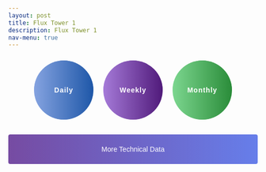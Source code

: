 ```yaml
---
layout: post
title: Flux Tower 1
description: Flux Tower 1
nav-menu: true
---
```


<style>
/* General resets for buttons and icons */
button, a, iframe {
    border: none;
    outline: none;
    box-shadow: none;
}

/* Styling for the Toggle Technical Data button */
.collapsible {
    background-image: linear-gradient(to right, #764BA2, #667EEA);
    cursor: pointer;
    padding: 10px 15px;
    border-radius: 4px;
    text-align: center;
    text-transform: none;
    display: block;
    margin: auto;
    margin-bottom: 20px;  
    width: 100%;
    line-height: 40px;
    color: white;
}

/* Styles for container */
.container {
    visibility: hidden;
    height: 0;
    overflow: hidden;  
}

.centered-text {
    text-align: center;
}

/* Styling for the View in full View button */
.full-view-button {
    display: block;
    margin: 20px auto; 
    background-image: linear-gradient(to right, #121821, #222e40);
    color: white;
    cursor: pointer;
    padding: 10px 15px;
    border-radius: 4px;
    text-align: center;
    font-size: 1em; 
    text-decoration: none; 
    font-weight: bold; 
}
/* Pseudo-element for icon background */
.icon::before {
    content: "";
    position: absolute;
    top: 0;
    left: 0;
    right: 0;
    bottom: 0;
    border-radius: 50%; /* inherit the rounded shape */
    z-index: -1; /* sit behind the text/content */
    background: inherit; /* inherit the gradient of the parent */
    transition: filter 0.2s;
}

    .icon.selected {
    color: white;
    filter: brightness(60%); /* darken the color */
}

.collapsible.selected {
    filter: brightness(60%); /* darken the color */
}
    
/* Styling for the icons */
.icon::before {
    content: "";
    position: absolute;
    top: 0;
    left: 0;
    right: 0;
    bottom: 0;
    border-radius: 50%; /* inherit the rounded shape */
    z-index: -1; /* sit behind the text/content */
    background: inherit; /* inherit the gradient of the parent */
    transition: filter 0.2s;
}


/* Styling for the icons */
.icon {
    position: relative;
    color: white;
    text-transform: none;  
    cursor: pointer;
    padding: 10px; 
    width: 120px;   
    height: 120px;  
    border-radius: 50%; 
    overflow: hidden; 
    white-space: nowrap; 
    text-overflow: ellipsis; 
    text-align: center;
    display: flex;
    align-items: center;
    justify-content: center;
    margin: 10px;
    background-size: 100%;
    letter-spacing: 1px; 
    font-size: 1em; 
    font-weight: bold;
    background-color: transparent; 
    transition: filter 0.2s;
}


.icon-daily { 
    background: linear-gradient(to right, #85a3e0, #1e57a8); 
}

.icon-weekly { 
    background: linear-gradient(to right, #a57ad8, #501a7a); 
}

.icon-monthly { 
    background: linear-gradient(to right, #7cd68f, #2a8c39); 
}

.icon-container {
    display: flex;
    justify-content: center;
    margin-bottom: 20px;
}

    /* Space after the note */
iframe + i {
    display: block; /* ensure the element takes up its full width */
    margin-bottom: 20px; /* space below the note */
}

/* Ensuring text size consistency */
.icon, .collapsible {
    font-size: 1em;
}
    
.table-container {
    display: none;
}

.grid-container, .toggle-icons, .content {
    margin-bottom: 40px;
}

    
</style>

<!-- Icons/buttons -->
<div class="icon-container">
    <button class="icon icon-daily" onclick="showTable('daily')">Daily</button>
    <button class="icon icon-weekly" onclick="showTable('weekly')">Weekly</button>
    <button class="icon icon-monthly" onclick="showTable('monthly')">Monthly</button>
</div>


<!-- Tables (they're iframes in your case) -->
<div id="daily-table" class="table-container" style="display: none;"> <!-- Set initial state to 'none' -->
    <iframe width="100%" height="400" frameborder="0" scrolling="no" src="longterm_plots/datatable_daily_fluxtower1.html"></iframe>
     <i>*Precipitation (sum, inches); Temperature (average °F); Soil Water Content (soil_water_Avg.1.; averaged volumetric water fraction (m^3/m^3))</i>
    <div style="margin-bottom:20px;"></div>
</div>
<div id="weekly-table" class="table-container" style="display: none;"> <!-- Set initial state to 'none' -->
    <iframe width="100%" height="400" frameborder="0" scrolling="no" src="longterm_plots/datatable_weekly_fluxtower1.html"></iframe>
     <i>*Precipitation (sum, inches); Temperature (average °F); Soil Water Content (soil_water_Avg.1.; averaged volumetric water fraction (m^3/m^3))</i>
    <div style="margin-bottom:20px;"></div>
</div>
<div id="monthly-table" class="table-container" style="display: none;"> <!-- Set initial state to 'none' -->
    <iframe width="100%" height="400" frameborder="0" scrolling="no" src="longterm_plots/datatable_monthly_fluxtower1.html"></iframe>
     <i>*Precipitation (sum, inches); Temperature (average °F); Soil Water Content (soil_water_Avg.1.; averaged volumetric water fraction (m^3/m^3))</i>
    <div style="margin-bottom:20px;"></div>
</div>



<!-- More Technical Data -->
<div class="collapsible-container">
    <button class="collapsible">More Technical Data</button>
    <div class="container">
             <h5>This plot shows multiple types of variables coming in from the site. Just click your variable of interest to see the pattern across the entire period of data collection!</h5>
    
        <div class="html-object">
            <iframe width="100%" height="800" frameborder="0" scrolling="no" src="longterm_plots/longterm_plotly_fluxtower1.html"></iframe>
     
            <!-- View in full View Button -->
<a href="https://kesondrakey.github.io/longterm_plots/longterm_plotly_fluxtower1.html" class="full-view-button">Click for full view</a>
       
        </div>
    </div>
</div>








<script>
function showTable(tableType) {
    const tables = document.querySelectorAll('.table-container');
    const selectedTable = document.getElementById(tableType + '-table');
    const icons = document.querySelectorAll('.icon');

    let isAlreadyVisible = (selectedTable.style.display === 'block');

    // Hide all tables first
    tables.forEach(table => {
        table.style.display = 'none';
    });

    // If the selected table was not already visible, show it
    if (!isAlreadyVisible) {
        selectedTable.style.display = 'block';
    }

    // Remove selected class from all icons
    icons.forEach(icon => {
        icon.classList.remove('selected');
    });

    // Add the selected class to the clicked icon
    document.querySelector('.icon-' + tableType).classList.add('selected');

}

// Collapsible Functionality
var coll = document.getElementsByClassName("collapsible");
for (let i = 0; i < coll.length; i++) {
    coll[i].addEventListener("click", function() {
        this.classList.toggle("active");
        
        // Adjust this part to target the .container inside the .collapsible-container
        var content = this.parentNode.querySelector(".container");

        if (content.style.visibility === "visible" || content.style.visibility === "") {
            content.style.visibility = "hidden";
            content.style.height = "0";  // this will collapse the space taken by the hidden content
        } else {
            content.style.visibility = "visible";
            content.style.height = "auto";  // revert to its original height
        }
    });
}


</script>
